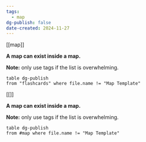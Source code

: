 ```yaml
---
tags:
  - map
dg-publish: false
date-created: 2024-11-27
---
```

[[map]]

**A map can exist inside a map.**

**Note:** only use tags if the list is overwhelming.
```dataview
table dg-publish
from "flashcards" where file.name != "Map Template"
```

[[]]

**A map can exist inside a map.**

**Note:** only use tags if the list is overwhelming.
```dataview
table dg-publish
from #map where file.name != "Map Template"
```
